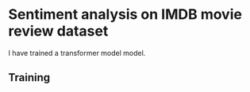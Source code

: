 # Sentiment analysis on IMDB movie review dataset

I have trained a transformer model model.

## Training
